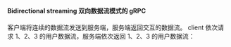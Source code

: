 #### Bidirectional streaming 双向数据流模式的 gRPC
    
客户端将连续的数据流发送到服务端，服务端返回交互的数据流。
client 依次请求 1、2、3 的用户数据流，服务端依次返回 1、2、3 的用户数据流：
